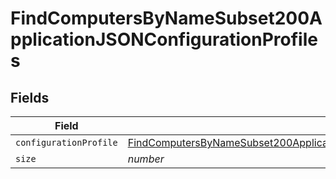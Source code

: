 # FindComputersByNameSubset200ApplicationJSONConfigurationProfiles


## Fields

| Field                                                                                                                                                                                                   | Type                                                                                                                                                                                                    | Required                                                                                                                                                                                                | Description                                                                                                                                                                                             | Example                                                                                                                                                                                                 |
| ------------------------------------------------------------------------------------------------------------------------------------------------------------------------------------------------------- | ------------------------------------------------------------------------------------------------------------------------------------------------------------------------------------------------------- | ------------------------------------------------------------------------------------------------------------------------------------------------------------------------------------------------------- | ------------------------------------------------------------------------------------------------------------------------------------------------------------------------------------------------------- | ------------------------------------------------------------------------------------------------------------------------------------------------------------------------------------------------------- |
| `configurationProfile`                                                                                                                                                                                  | [FindComputersByNameSubset200ApplicationJSONConfigurationProfilesConfigurationProfile](../../models/operations/findcomputersbynamesubset200applicationjsonconfigurationprofilesconfigurationprofile.md) | :heavy_minus_sign:                                                                                                                                                                                      | N/A                                                                                                                                                                                                     |                                                                                                                                                                                                         |
| `size`                                                                                                                                                                                                  | *number*                                                                                                                                                                                                | :heavy_minus_sign:                                                                                                                                                                                      | N/A                                                                                                                                                                                                     | 1                                                                                                                                                                                                       |